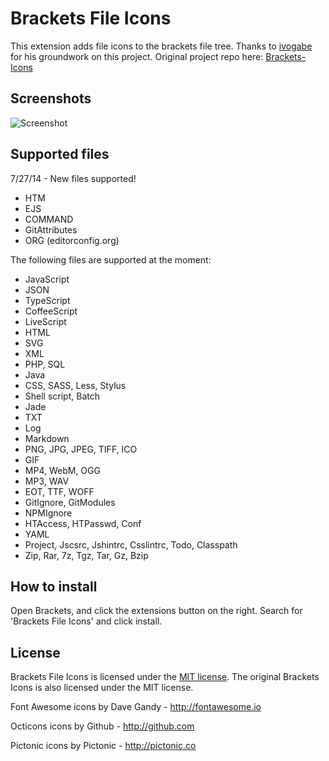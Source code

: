 Brackets File Icons
==============
This extension adds file icons to the brackets file tree. 
Thanks to [ivogabe](https://github.com/ivogabe) for his groundwork on this project. Original project repo here: [Brackets-Icons](https://github.com/ivogabe/Brackets-Icons)

Screenshots
--------------
![Screenshot](https://raw.githubusercontent.com/drewbkoch/Brackets-File-Icons/master/screenshots/screenshot1.jpg)

Supported files
---------------

7/27/14 - New files supported!

- HTM
- EJS
- COMMAND
- GitAttributes
- ORG (editorconfig.org)

The following files are supported at the moment:

 - JavaScript
 - JSON
 - TypeScript
 - CoffeeScript
 - LiveScript
 - HTML
 - SVG
 - XML
 - PHP, SQL
 - Java
 - CSS, SASS, Less, Stylus
 - Shell script, Batch
 - Jade
 - TXT
 - Log
 - Markdown
 - PNG, JPG, JPEG, TIFF, ICO
 - GIF
 - MP4, WebM, OGG
 - MP3, WAV
 - EOT, TTF, WOFF
 - GitIgnore, GitModules
 - NPMIgnore
 - HTAccess, HTPasswd, Conf
 - YAML
 - Project, Jscsrc, Jshintrc, Csslintrc, Todo, Classpath
 - Zip, Rar, 7z, Tgz, Tar, Gz, Bzip

How to install
--------------
Open Brackets, and click the extensions button on the right. Search for 'Brackets File Icons' and click install.

License
-------
Brackets File Icons is licensed under the [MIT license](http://opensource.org/licenses/MIT). The original Brackets Icons is also licensed under the MIT license.

Font Awesome icons by Dave Gandy - http://fontawesome.io

Octicons icons by Github - http://github.com

Pictonic icons by Pictonic - http://pictonic.co